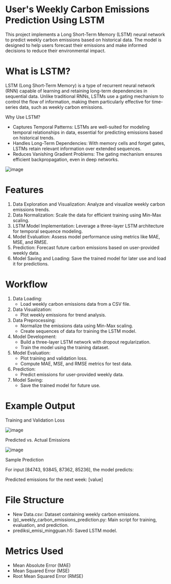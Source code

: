 # User's Weekly Carbon Emissions Prediction Using LSTM
This project implements a Long Short-Term Memory (LSTM) neural network to predict weekly carbon emissions based on historical data. The model is designed to help users forecast their emissions and make informed decisions to reduce their environmental impact.

# What is LSTM?
LSTM (Long Short-Term Memory) is a type of recurrent neural network (RNN) capable of learning and retaining long-term dependencies in sequential data. Unlike traditional RNNs, LSTMs use a gating mechanism to control the flow of information, making them particularly effective for time-series data, such as weekly carbon emissions.

Why Use LSTM?
- Captures Temporal Patterns: LSTMs are well-suited for modeling temporal relationships in data, essential for predicting emissions based on historical trends.
- Handles Long-Term Dependencies: With memory cells and forget gates, LSTMs retain relevant information over extended sequences.
- Reduces Vanishing Gradient Problems: The gating mechanism ensures efficient backpropagation, even in deep networks.

![image](https://github.com/user-attachments/assets/05816f84-c60f-48ee-a4de-127842bb9bf5)

# Features
1. Data Exploration and Visualization: Analyze and visualize weekly carbon emissions trends.
2. Data Normalization: Scale the data for efficient training using Min-Max scaling.
3. LSTM Model Implementation: Leverage a three-layer LSTM architecture for temporal sequence modeling.
4. Model Evaluation: Assess model performance using metrics like MAE, MSE, and RMSE.
5. Prediction: Forecast future carbon emissions based on user-provided weekly data.
6. Model Saving and Loading: Save the trained model for later use and load it for predictions.

# Workflow
1. Data Loading:
   - Load weekly carbon emissions data from a CSV file.
2. Data Visualization:
   - Plot weekly emissions for trend analysis.
3. Data Preprocessing:
   - Normalize the emissions data using Min-Max scaling.
   - Create sequences of data for training the LSTM model.
4. Model Development:
   - Build a three-layer LSTM network with dropout regularization.
   - Train the model using the training dataset.
5. Model Evaluation:
   - Plot training and validation loss.
   - Compute MAE, MSE, and RMSE metrics for test data.
6. Prediction:
   - Predict emissions for user-provided weekly data.
7. Model Saving:
   - Save the trained model for future use.

# Example Output
Training and Validation Loss

![image](https://github.com/user-attachments/assets/bf90587b-8c2b-4d2c-aea6-bc43baa16900)

Predicted vs. Actual Emissions

![image](https://github.com/user-attachments/assets/5f887a1d-754b-426e-b4d8-4288c2df2b93)

Sample Prediction

For input [84743, 93845, 87362, 85236], the model predicts:

Predicted emissions for the next week: [value]

# File Structure
- New Data.csv: Dataset containing weekly carbon emissions.
- (p)_weekly_carbon_emissions_prediction.py: Main script for training, evaluation, and prediction.
- prediksi_emisi_mingguan.h5: Saved LSTM model.

# Metrics Used
- Mean Absolute Error (MAE)
- Mean Squared Error (MSE)
- Root Mean Squared Error (RMSE)
